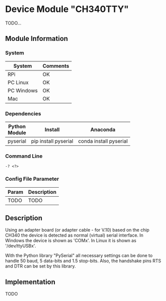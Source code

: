 # Device Module "CH340TTY"

TODO...

## Module Information

### System

| System | Comments |
| --- | --- |
| RPi | OK
| PC Linux | OK
| PC Windows | OK
| Mac | OK

### Dependencies

| Python<br>Module | Install | Anaconda |
| --- | --- | --- |
| pyserial | pip install pyserial | conda install pyserial

### Command Line

    -? <?>

### Config File Parameter

| Param | Description |
| :--- | :--- |
| TODO | TODO

## Description

Using an adapter board (or adapter cable - for V.10) based on the chip CH340 the device is detected as normal (virtual) serial interface. In Windows the device is shown as 'COMx'. In Linux it is shown as '/dev/ttyUSBx'.

With the Python library "PySerial" all necessary settings can be done to handle 50 baud, 5 data-bits and 1.5 stop-bits. Also, the handshake pins RTS and DTR can be set by this library.

## Implementation

TODO